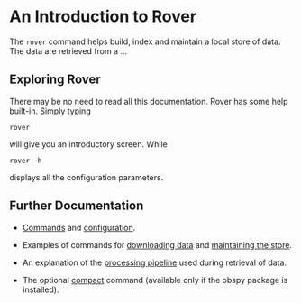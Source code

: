 
# An Introduction to Rover

The `rover` command helps build, index and maintain a local store of
data.  The data are retrieved from a ...

## Exploring Rover

There may be no need to read all this documentation.  Rover has some
help built-in.  Simply typing

    rover

will give you an introductory screen.  While

    rover -h

displays all the configuration parameters.

## Further Documentation

* [Commands](./commands.md) and [configuration](./configuration.md).

* Examples of commands for [downloading data](./download.md) and
  [maintaining the store](./maintenance.md).

* An explanation of the [processing pipeline](./pipeline.md) used
  during retrieval of data.

* The optional [compact](./compact.md) command (available only if the
  obspy package is installed).

